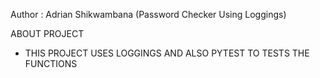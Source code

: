 Author : Adrian Shikwambana (Password Checker Using Loggings)  

ABOUT PROJECT  
- THIS PROJECT USES LOGGINGS AND ALSO PYTEST TO TESTS THE FUNCTIONS


